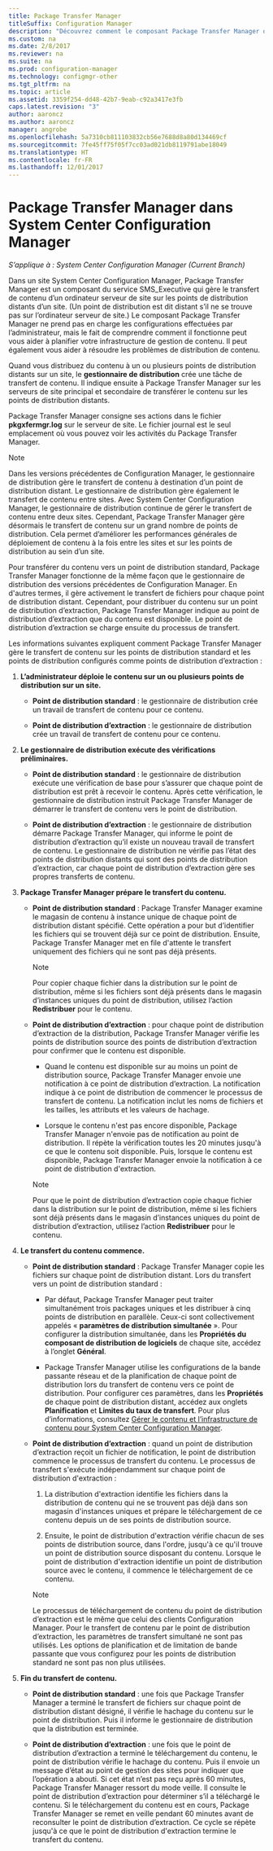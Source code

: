 ```yaml
---
title: Package Transfer Manager
titleSuffix: Configuration Manager
description: "Découvrez comment le composant Package Transfer Manager de System Center Configuration Manager transfère le contenu d’un serveur de site vers des points de distribution distants."
ms.custom: na
ms.date: 2/8/2017
ms.reviewer: na
ms.suite: na
ms.prod: configuration-manager
ms.technology: configmgr-other
ms.tgt_pltfrm: na
ms.topic: article
ms.assetid: 3359f254-dd48-42b7-9eab-c92a3417e3fb
caps.latest.revision: "3"
author: aaroncz
ms.author: aaroncz
manager: angrobe
ms.openlocfilehash: 5a7310cb811103832cb56e7688d8a80d134469cf
ms.sourcegitcommit: 7fe45ff75f05f7cc03ad021db8119791abe18049
ms.translationtype: HT
ms.contentlocale: fr-FR
ms.lasthandoff: 12/01/2017
---
```

# <a name="package-transfer-manager-in-system-center-configuration-manager"></a>Package Transfer Manager dans System Center Configuration Manager

*S’applique à : System Center Configuration Manager (Current Branch)*

Dans un site System Center Configuration Manager, Package Transfer Manager est un composant du service SMS_Executive qui gère le transfert de contenu d’un ordinateur serveur de site sur les points de distribution distants d’un site. (Un point de distribution est dit distant s’il ne se trouve pas sur l’ordinateur serveur de site.) Le composant Package Transfer Manager ne prend pas en charge les configurations effectuées par l’administrateur, mais le fait de comprendre comment il fonctionne peut vous aider à planifier votre infrastructure de gestion de contenu. Il peut également vous aider à résoudre les problèmes de distribution de contenu.


Quand vous distribuez du contenu à un ou plusieurs points de distribution distants sur un site, le **gestionnaire de distribution** crée une tâche de transfert de contenu. Il indique ensuite à Package Transfer Manager sur les serveurs de site principal et secondaire de transférer le contenu sur les points de distribution distants.

 Package Transfer Manager consigne ses actions dans le fichier **pkgxfermgr.log** sur le serveur de site. Le fichier journal est le seul emplacement où vous pouvez voir les activités du Package Transfer Manager.  

> [!NOTE]  
>  Dans les versions précédentes de Configuration Manager, le gestionnaire de distribution gère le transfert de contenu à destination d’un point de distribution distant. Le gestionnaire de distribution gère également le transfert de contenu entre sites. Avec System Center Configuration Manager, le gestionnaire de distribution continue de gérer le transfert de contenu entre deux sites. Cependant, Package Transfer Manager gère désormais le transfert de contenu sur un grand nombre de points de distribution. Cela permet d’améliorer les performances générales de déploiement de contenu à la fois entre les sites et sur les points de distribution au sein d’un site.  

Pour transférer du contenu vers un point de distribution standard, Package Transfer Manager fonctionne de la même façon que le gestionnaire de distribution des versions précédentes de Configuration Manager. En d'autres termes, il gère activement le transfert de fichiers pour chaque point de distribution distant. Cependant, pour distribuer du contenu sur un point de distribution d’extraction, Package Transfer Manager indique au point de distribution d’extraction que du contenu est disponible. Le point de distribution d’extraction se charge ensuite du processus de transfert.  

Les informations suivantes expliquent comment Package Transfer Manager gère le transfert de contenu sur les points de distribution standard et les points de distribution configurés comme points de distribution d’extraction :
1.  **L’administrateur déploie le contenu sur un ou plusieurs points de distribution sur un site.**  

    -   **Point de distribution standard** : le gestionnaire de distribution crée un travail de transfert de contenu pour ce contenu.  

    -   **Point de distribution d’extraction** : le gestionnaire de distribution crée un travail de transfert de contenu pour ce contenu.  

2.  **Le gestionnaire de distribution exécute des vérifications préliminaires.**  

    -   **Point de distribution standard** : le gestionnaire de distribution exécute une vérification de base pour s’assurer que chaque point de distribution est prêt à recevoir le contenu. Après cette vérification, le gestionnaire de distribution instruit Package Transfer Manager de démarrer le transfert de contenu vers le point de distribution.  

    -   **Point de distribution d’extraction** : le gestionnaire de distribution démarre Package Transfer Manager, qui informe le point de distribution d’extraction qu’il existe un nouveau travail de transfert de contenu. Le gestionnaire de distribution ne vérifie pas l’état des points de distribution distants qui sont des points de distribution d’extraction, car chaque point de distribution d’extraction gère ses propres transferts de contenu.  

3.  **Package Transfer Manager prépare le transfert du contenu.**  

    -   **Point de distribution standard** : Package Transfer Manager examine le magasin de contenu à instance unique de chaque point de distribution distant spécifié. Cette opération a pour but d’identifier les fichiers qui se trouvent déjà sur ce point de distribution. Ensuite, Package Transfer Manager met en file d'attente le transfert uniquement des fichiers qui ne sont pas déjà présents.  

        > [!NOTE]  
        >  Pour copier chaque fichier dans la distribution sur le point de distribution, même si les fichiers sont déjà présents dans le magasin d’instances uniques du point de distribution, utilisez l’action **Redistribuer** pour le contenu.  

    -   **Point de distribution d’extraction** : pour chaque point de distribution d’extraction de la distribution, Package Transfer Manager vérifie les points de distribution source des points de distribution d’extraction pour confirmer que le contenu est disponible.  

        -   Quand le contenu est disponible sur au moins un point de distribution source, Package Transfer Manager envoie une notification à ce point de distribution d’extraction. La notification indique à ce point de distribution de commencer le processus de transfert de contenu. La notification inclut les noms de fichiers et les tailles, les attributs et les valeurs de hachage.  

        -   Lorsque le contenu n'est pas encore disponible, Package Transfer Manager n'envoie pas de notification au point de distribution. Il répète la vérification toutes les 20 minutes jusqu'à ce que le contenu soit disponible. Puis, lorsque le contenu est disponible, Package Transfer Manager envoie la notification à ce point de distribution d'extraction.  

        > [!NOTE]  
        >  Pour que le point de distribution d’extraction copie chaque fichier dans la distribution sur le point de distribution, même si les fichiers sont déjà présents dans le magasin d’instances uniques du point de distribution d’extraction, utilisez l’action **Redistribuer** pour le contenu.  

4.  **Le transfert du contenu commence.**  

    -   **Point de distribution standard** : Package Transfer Manager copie les fichiers sur chaque point de distribution distant. Lors du transfert vers un point de distribution standard :  

        -   Par défaut, Package Transfer Manager peut traiter simultanément trois packages uniques et les distribuer à cinq points de distribution en parallèle. Ceux-ci sont collectivement appelés « **paramètres de distribution simultanée** ». Pour configurer la distribution simultanée, dans les **Propriétés du composant de distribution de logiciels** de chaque site, accédez à l’onglet **Général**.  

        -   Package Transfer Manager utilise les configurations de la bande passante réseau et de la planification de chaque point de distribution lors du transfert de contenu vers ce point de distribution. Pour configurer ces paramètres, dans les **Propriétés** de chaque point de distribution distant, accédez aux onglets **Planification** et **Limites du taux de transfert**. Pour plus d’informations, consultez [Gérer le contenu et l’infrastructure de contenu pour System Center Configuration Manager](../../../core/servers/deploy/configure/manage-content-and-content-infrastructure.md).  

    -   **Point de distribution d’extraction** : quand un point de distribution d’extraction reçoit un fichier de notification, le point de distribution commence le processus de transfert du contenu. Le processus de transfert s'exécute indépendamment sur chaque point de distribution d'extraction :  

        1.   La distribution d'extraction identifie les fichiers dans la distribution de contenu qui ne se trouvent pas déjà dans son magasin d'instances uniques et prépare le téléchargement de ce contenu depuis un de ses points de distribution source.  

        2.   Ensuite, le point de distribution d'extraction vérifie chacun de ses points de distribution source, dans l'ordre, jusqu'à ce qu'il trouve un point de distribution source disposant du contenu. Lorsque le point de distribution d'extraction identifie un point de distribution source avec le contenu, il commence le téléchargement de ce contenu.  

        > [!NOTE]  
        >  Le processus de téléchargement de contenu du point de distribution d’extraction est le même que celui des clients Configuration Manager. Pour le transfert de contenu par le point de distribution d’extraction, les paramètres de transfert simultané ne sont pas utilisés. Les options de planification et de limitation de bande passante que vous configurez pour les points de distribution standard ne sont pas non plus utilisées.  

5.  **Fin du transfert de contenu.**  

    -   **Point de distribution standard** : une fois que Package Transfer Manager a terminé le transfert de fichiers sur chaque point de distribution distant désigné, il vérifie le hachage du contenu sur le point de distribution. Puis il informe le gestionnaire de distribution que la distribution est terminée.  

    -   **Point de distribution d’extraction** : une fois que le point de distribution d’extraction a terminé le téléchargement du contenu, le point de distribution vérifie le hachage du contenu. Puis il envoie un message d’état au point de gestion des sites pour indiquer que l’opération a abouti. Si cet état n’est pas reçu après 60 minutes, Package Transfer Manager ressort du mode veille. Il consulte le point de distribution d’extraction pour déterminer s’il a téléchargé le contenu. Si le téléchargement du contenu est en cours, Package Transfer Manager se remet en veille pendant 60 minutes avant de reconsulter le point de distribution d’extraction. Ce cycle se répète jusqu'à ce que le point de distribution d'extraction termine le transfert du contenu.  
